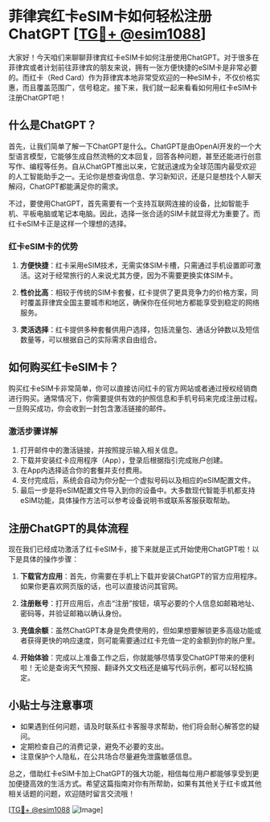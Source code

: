# 菲律宾红卡eSIM卡如何轻松注册ChatGPT [[TG💪+ @esim1088](https://t.me/s/esim1088)]

大家好！今天咱们来聊聊菲律宾红卡eSIM卡如何注册使用ChatGPT。对于很多在菲律宾或者计划前往菲律宾的朋友来说，拥有一张方便快捷的eSIM卡是非常必要的。而红卡（Red Card）作为菲律宾本地非常受欢迎的一种eSIM卡，不仅价格实惠，而且覆盖范围广，信号稳定。接下来，我们就一起来看看如何用红卡eSIM卡注册ChatGPT吧！

## 什么是ChatGPT？

首先，让我们简单了解一下ChatGPT是什么。ChatGPT是由OpenAI开发的一个大型语言模型，它能够生成自然流畅的文本回复，回答各种问题，甚至还能进行创意写作、编程等任务。自从ChatGPT推出以来，它就迅速成为全球范围内最受欢迎的人工智能助手之一。无论你是想查询信息、学习新知识，还是只是想找个人聊天解闷，ChatGPT都能满足你的需求。

不过，要使用ChatGPT，首先需要有一个支持互联网连接的设备，比如智能手机、平板电脑或笔记本电脑。因此，选择一张合适的SIM卡就显得尤为重要了。而红卡eSIM卡正是这样一个理想的选择。

### 红卡eSIM卡的优势

1. **方便快捷**：红卡采用eSIM技术，无需实体SIM卡槽，只需通过手机设置即可激活。这对于经常旅行的人来说尤其方便，因为不需要更换实体SIM卡。
   
2. **性价比高**：相较于传统的SIM卡套餐，红卡提供了更具竞争力的价格方案，同时覆盖菲律宾全国主要城市和地区，确保你在任何地方都能享受到稳定的网络服务。

3. **灵活选择**：红卡提供多种套餐供用户选择，包括流量包、通话分钟数以及短信数量等，可以根据自己的实际需求自由组合。

## 如何购买红卡eSIM卡？

购买红卡eSIM卡非常简单，你可以直接访问红卡的官方网站或者通过授权经销商进行购买。通常情况下，你需要提供有效的护照信息和手机号码来完成注册过程。一旦购买成功，你会收到一封包含激活链接的邮件。

### 激活步骤详解

1. 打开邮件中的激活链接，并按照提示输入相关信息。
2. 下载并安装红卡应用程序（App），登录后根据指引完成账户创建。
3. 在App内选择适合你的套餐并支付费用。
4. 支付完成后，系统会自动为你分配一个虚拟号码以及相应的eSIM配置文件。
5. 最后一步是将eSIM配置文件导入到你的设备中。大多数现代智能手机都支持eSIM功能，具体操作方法可以参考设备说明书或联系客服获取帮助。

## 注册ChatGPT的具体流程

现在我们已经成功激活了红卡eSIM卡，接下来就是正式开始使用ChatGPT啦！以下是具体的操作步骤：

1. **下载官方应用**：首先，你需要在手机上下载并安装ChatGPT的官方应用程序。如果你更喜欢网页版的话，也可以直接访问其官网。

2. **注册账号**：打开应用后，点击“注册”按钮，填写必要的个人信息如邮箱地址、密码等，并验证邮箱以确认身份。

3. **充值余额**：虽然ChatGPT本身是免费使用的，但如果想要解锁更多高级功能或者获得更快的响应速度，则可能需要通过红卡充值一定的金额到你的账户里。

4. **开始体验**：完成以上准备工作之后，你就能够尽情享受ChatGPT带来的便利啦！无论是查询天气预报、翻译外文文档还是编写代码示例，都可以轻松搞定。

## 小贴士与注意事项

- 如果遇到任何问题，请及时联系红卡客服寻求帮助，他们将会耐心解答您的疑问。
- 定期检查自己的消费记录，避免不必要的支出。
- 注意保护个人隐私，在公共场合尽量避免泄露敏感信息。

总之，借助红卡eSIM卡加上ChatGPT的强大功能，相信每位用户都能够享受到更加便捷高效的生活方式。希望这篇指南对你有所帮助，如果有其他关于红卡或其他相关话题的问题，欢迎随时留言交流哦！

[[TG💪+ @esim1088](https://t.me/s/esim1088) ![Image](https://i.postimg.cc/4NQfJmqS/Snipaste-2025-05-13-00-14-12.png)]